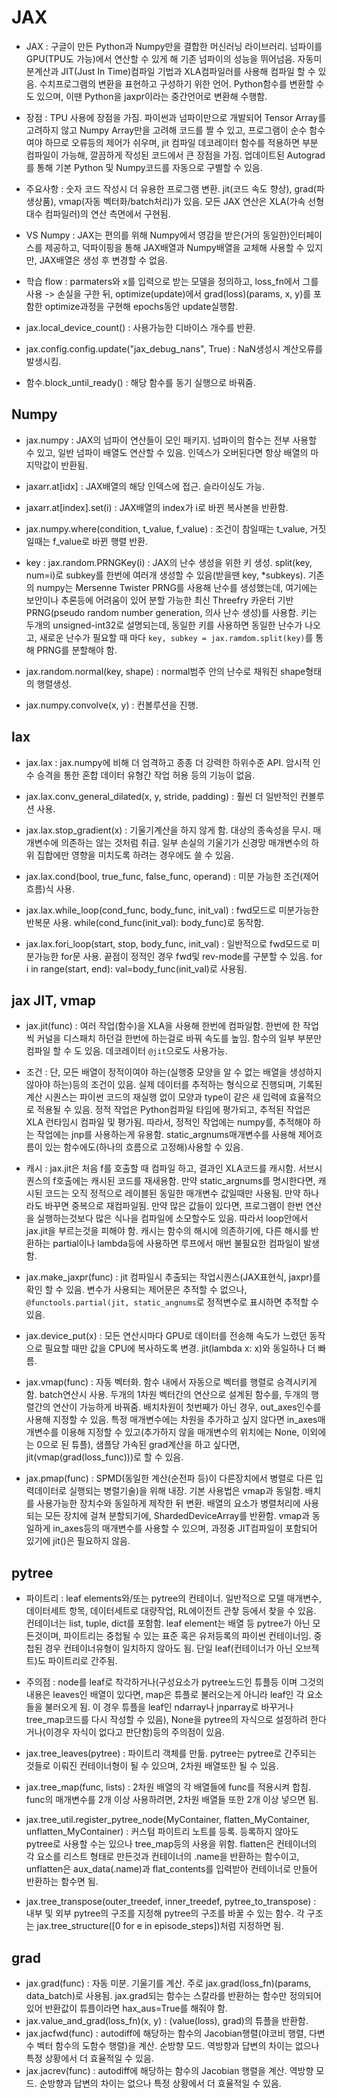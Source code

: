 # JAX
- JAX : 구글이 만든 Python과 Numpy만을 결합한 머신러닝 라이브러리. 넘파이를 GPU(TPU도 가능)에서 연산할 수 있게 해 기존 넘파이의 성능을 뛰어넘음.
  자동미분계산과 JIT(Just In Time)컴파일 기법과 XLA컴파일러를 사용해 컴파일 할 수 있음. 수치프로그램의 변환을 표현하고 구성하기 위한 언어. Python함수를 변환할 수 도 있으며, 이땐 Python을 jaxpr이라는 중간언어로 변환해 수행함.
- 장점 : TPU 사용에 장점을 가짐. 파이썬과 넘파이만으로 개발되어 Tensor Array를 고려하지 않고 Numpy Array만을 고려해 코드를 짤 수 있고, 프로그램이 순수 함수여야 하므로 오류등의 제어가 쉬우며,
  jit 컴파일 데코레이터 함수를 적용하면 부분 컴파일이 가능해, 깔끔하게 작성된 코드에서 큰 장점을 가짐. 업데이트된 Autograd를 통해 기본 Python 및 Numpy코드를 자동으로 구별할 수 있음.
- 주요사항 : 숫자 코드 작성시 더 유용한 프로그램 변환. jit(코드 속도 향상), grad(파생상품), vmap(자동 벡터화/batch처리)가 있음. 모든 JAX 연산은 XLA(가속 선형 대수 컴파일러)의 연산 측면에서 구현됨. 
- VS Numpy : JAX는 편의를 위해 Numpy에서 영감을 받은(거의 동일한)인터페이스를 제공하고, 덕파이핑을 통해 JAX배열과 Numpy배열을 교체해 사용할 수 있지만, JAX배열은 생성 후 변경할 수 없음.
- 학습 flow : parmaters와 x를 입력으로 받는 모델을 정의하고, loss_fn에서 그를 사용 -> 손실을 구한 뒤, optimize(update)에서 grad(loss)(params, x, y)를 포함한 optimize과정을 구현해 epochs동안 update실행함.

- jax.local_device_count() : 사용가능한 디바이스 개수를 반환.
- jax.config.config.update("jax_debug_nans", True) : NaN생성시 계산오류를 발생시킴.
- 함수.block_until_ready() : 해당 함수를 동기 실행으로 바꿔줌.

## Numpy
- jax.numpy : JAX의 넘파이 연산들이 모인 패키지. 넘파이의 함수는 전부 사용할 수 있고, 일반 넘파이 배열도 연산할 수 있음. 인덱스가 오버된다면 항상 배열의 마지막값이 반환됨.
- jaxarr.at[idx\] : JAX배열의 해당 인덱스에 접근. 슬라이싱도 가능.
- jaxarr.at[index\].set(i) : JAX배열의 index가 i로 바뀐 복사본을 반환함.
- jax.numpy.where(condition, t_value, f_value) : 조건이 참일때는 t_value, 거짓일때는 f_value로 바뀐 행렬 반환.

- key : jax.random.PRNGKey(i) : JAX의 난수 생성을 위한 키 생성. split(key, num=i)로 subkey를 한번에 여러개 생성할 수 있음(받을땐 key, *subkeys).
  기존의 numpy는 Mersenne Twister PRNG를 사용해 난수를 생성했는데, 여기에는 보안이나 추론등에 어려움이 있어 분할 가능한 최신 Threefry 카운터 기반 PRNG(pseudo random number generation, 의사 난수 생성)를 사용함. 
  키는 두개의 unsigned-int32로 설명되는데, 동일한 키를 사용하면 동일한 난수가 나오고, 새로운 난수가 필요할 때 마다 `key, subkey = jax.ramdom.split(key)`를 통해 PRNG를 분할해야 함.
- jax.random.normal(key, shape) : normal범주 안의 난수로 채워진 shape형태의 행렬생성.

- jax.numpy.convolve(x, y) : 컨볼루션을 진행.

## lax
- jax.lax : jax.numpy에 비해 더 엄격하고 종종 더 강력한 하위수준 API. 암시적 인수 승격을 통한 혼합 데이터 유형간 작업 허용 등의 기능이 없음.
- jax.lax.conv_general_dilated(x, y, stride, padding) : 훨씬 더 일반적인 컨볼루션 사용. 

- jax.lax.stop_gradient(x) : 기울기계산을 하지 않게 함. 대상의 종속성을 무시. 매개변수에 의존하는 않는 것처럼 취급. 일부 손실의 기울기가 신경망 매개변수의 하위 집합에만 영향을 미치도록 하려는 경우에도 쓸 수 있음.
- jax.lax.cond(bool, true_func, false_func, operand) : 미분 가능한 조건(제어흐름)식 사용.
- jax.lax.while_loop(cond_func, body_func, init_val) : fwd모드로 미분가능한 반복문 사용. while(cond_func(init_val): body_func)로 동작함.
- jax.lax.fori_loop(start, stop, body_func, init_val) : 일반적으로 fwd모드로 미분가능한 for문 사용. 끝점이 정적인 경우 fwd및 rev-mode를 구분할 수 있음. for i in range(start, end): val=body_func(init_val)로 사용됨.

## jax JIT, vmap
- jax.jit(func) : 여러 작업(함수)을 XLA을 사용해 한번에 컴파일함. 한번에 한 작업씩 커널을 디스패치 하던걸 한번에 하는걸로 바꿔 속도를 높임. 함수의 일부 부분만 컴파일 할 수 도 있음. 데코레이터 `@jit`으로도 사용가능.
- 조건 : 단, 모든 배열이 정적이여야 하는(실행중 모양을 알 수 없는 배열을 생성하지 않아야 하는)등의 조건이 있음. 실제 데이터를 추적하는 형식으로 진행되며, 기록된 계산 시퀀스는 파이썬 코드의 재실행 없이 모양과 type이 같은 새 입력에 효율적으로 적용될 수 있음.
  정적 작업은 Python컴파일 타임에 평가되고, 추적된 작업은 XLA 런타임시 컴파일 및 평가됨. 따라서, 정적인 작업에는 numpy를, 추적해야 하는 작업에는 jnp를 사용하는게 유용함. static_argnums매개변수를 사용해 제어흐름이 있는 함수에도(하나의 흐름으로 고정해)사용할 수 있음.
- 캐시 : jax.jit은 처음 f를 호출할 때 컴파일 하고, 결과인 XLA코드를 캐시함. 서브시퀀스의 f호출에는 캐시된 코드를 재새용함. 만약 static_argnums를 명시한다면, 캐시된 코드는 오직 정적으로 레이블된 동일한 매개변수 값일때만 사용됨. 만약 하나라도 바꾸면 중복으로 재컴파일됨.
  만약 많은 값들이 있다면, 프로그램이 한번 연산을 실행하는것보다 많은 식나을 컴파일에 소모할수도 있음. 따라서 loop안에서 jax.jit을 부르는것을 피해야 함. 캐시는 함수의 해시에 의존하기에, 다른 해시를 반환하는 partial이나 lambda등에 사용하면 루프에서 매번 불필요한 컴파일이 발생함.
- jax.make_jaxpr(func) : jit 컴파일시 추출되는 작업시퀀스(JAX표현식, jaxpr)를 확인 할 수 있음. 변수가 사용되는 제어문은 추적할 수 없으나, `@functools.partial(jit, static_angnums`로 정적변수로 표시하면 추적할 수 있음.
- jax.device_put(x) : 모든 연산시마다 GPU로 데이터를 전송해 속도가 느렸던 동작으로 필요할 때만 값을 CPU에 복사하도록 변경. jit(lambda x: x)와 동일하나 더 빠름.

- jax.vmap(func) : 자동 벡터화. 함수 내에서 자동으로 벡터를 행렬로 승격시키게 함. batch연산시 사용. 두개의 1차원 벡터간의 연산으로 설계된 함수를, 두개의 행렬간의 연산이 가능하게 바꿔줌. 배치차원이 첫번째가 아닌 경우, out_axes인수를 사용해 지정할 수 있음.
  특정 매개변수에는 차원을 추가하고 싶지 않다면 in_axes매개변수를 이용해 지정할 수 있고(추가하지 않을 매개변수의 위치에는 None, 이외에는 0으로 된 튜플), 샘플당 가속된 grad계산을 하고 싶다면, jit(vmap(grad(loss_func)))로 할 수 있음. 
- jax.pmap(func) : SPMD(동일한 계산(순전파 등)이 다른장치에서 병렬로 다른 입력데이터로 실행되는 병렬기술)을 위해 내장. 기본 사용법은 vmap과 동일함. 배치를 사용가능한 장치수와 동일하게 제작한 뒤 변환. 배열의 요소가 병렬처리에 사용되는 모든 장치에 걸쳐 분할되기에, ShardedDeviceArray를 반환함. 
  vmap과 동일하게 in_axes등의 매개변수를 사용할 수 있으며, 과정중 JIT컴파일이 포함되어 있기에 jit()은 필요하지 않음. 

## pytree
- 파이트리 : leaf elements와/또는 pytree의 컨테이너. 일반적으로 모델 매개변수, 데이터세트 항목, 데이터세트로 대량작업, RL에이전트 관챃 등에서 찾을 수 있음. 
  컨테이너는 list, tuple, dict를 포함함. leaf element는 배열 등 pytree가 아닌 모든것이며, 파이트리는 중첩될 수 있는 표준 혹은 유저등록의 파이썬 컨테이너임. 중첩된 경우 컨테이너유형이 일치하지 않아도 됨. 단일 leaf(컨테이너가 아닌 오브젝트)도 파이트리로 간주됨. 
- 주의점 : node를 leaf로 착각하거나(구성요소가 pytree노드인 튜플등 이며 그것의 내용은 leaves인 배열이 있다면, map은 튜플로 불러오는게 아니라 leaf인 각 요소들을 불러오게 됨. 이 경우 튜플을 leaf인 ndarray나 jnparray로 바꾸거나 tree_map코드를 다시 작성할 수 있음),
  None을 pytree의 자식으로 설정하려 한다거나(이경우 자식이 없다고 판단함)등의 주의점이 있음.

- jax.tree_leaves(pytree) : 파이트리 객체를 만듦. pytree는 pytree로 간주되는 것들로 이뤄진 컨테이너형이 될 수 있으며, 2차원 배열또한 될 수 있음. 
- jax.tree_map(func, lists) : 2차원 배열의 각 배열들에 func를 적용시켜 합침. func의 매개변수를 2개 이상 사용하려면, 2차원 배열들 또한 2개 이상 넣으면 됨.  
- jax.tree_util.register_pytree_node(MyContainer, flatten_MyContainer, unflatten_MyContainer) : 커스텀 파이트리 노트를 등록. 등록하지 않아도 pytree로 사용할 수는 있으나 tree_map등의 사용을 위함.
  flatten은 컨테이너의 각 요소를 리스트 형태로 만든것과 컨테이너의 .name을 반환하는 함수이고, unflatten은 aux_data(.name)과 flat_contents를 입력받아 컨테이너로 만들어 반환하는 함수면 됨.
- jax.tree_transpose(outer_treedef, inner_treedef, pytree_to_transpose) : 내부 및 외부 pytree의 구조를 지정해 pytree의 구조를 바꿀 수 있는 함수. 각 구조는 jax.tree_structure([0 for e in episode_steps])처럼 지정하면 됨.

## grad
- jax.grad(func) : 자동 미분. 기울기를 계산. 주로 jax.grad(loss_fn)(params, data_batch)로 사용됨. jax.grad되는 함수는 스칼라를 반환하는 함수만 정의되어 있어 반환값이 튜플이라면 hax_aus=True를 해줘야 함.
- jax.value_and_grad(loss_fn)(x, y) : (value(loss), grad)의 튜플을 반환함.
- jax.jacfwd(func) : autodiff에 해당하는 함수의 Jacobian행렬(야코비 행렬, 다변수 벡터 함수의 도함수 행렬)을 계산. 순방향 모드. 역방향과 답변의 차이는 없으나 특정 상황에서 더 효율적일 수 있음.
- jax.jacrev(func) : autodiff에 해당하는 함수의 Jacobian 행렬을 계산. 역방향 모드. 순방향과 답변의 차이는 없으나 특정 상황에서 더 효율적일 수 있음.
